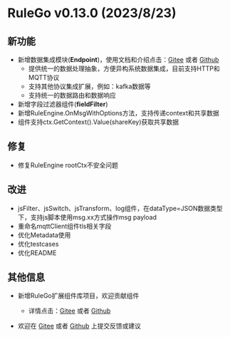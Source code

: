 # RuleGo v0.13.0 (2023/8/23)

## 新功能

- 新增数据集成模块(**Endpoint**)，使用文档和介绍点击：[Gitee](https://gitee.com/rulego/rulego/blob/main/endpoint/README_ZH.md) 或者 [Github](https://github.com/2018yuli/rulego/blob/main/endpoint/README_ZH.md)
    - 提供统一的数据处理抽象，方便异构系统数据集成，目前支持HTTP和MQTT协议
    - 支持其他协议集成扩展，例如：kafka数据等
    - 支持统一的数据路由和数据响应
- 新增字段过滤器组件(**fieldFilter**)
- 新增RuleEngine.OnMsgWithOptions方法，支持传递context和共享数据
- 组件支持ctx.GetContext().Value(shareKey)获取共享数据


## 修复

- 修复RuleEngine rootCtx不安全问题

## 改进

- jsFilter、jsSwitch、jsTransform、log组件，在dataType=JSON数据类型下，支持js脚本使用msg.xx方式操作msg payload
- 重命名mqttClient组件tls相关字段
- 优化Metadata使用
- 优化testcases
- 优化README

## 其他信息

- 新增RuleGo扩展组件库项目，欢迎贡献组件
  - 详情点击：[Gitee](https://gitee.com/rulego/rulego-components) 或者 [Github](https://github.com/2018yuli/rulego-components)

- 欢迎在 [Gitee](https://gitee.com/rulego/rulego) 或者 [Github](https://github.com/2018yuli/rulego) 上提交反馈或建议    